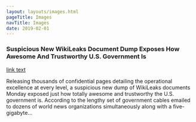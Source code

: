 ```yaml
---
layout: layouts/images.html
pageTitle: Images
navTitle: Images
date: 2019-02-01
---
```


### Suspicious New WikiLeaks Document Dump Exposes How Awesome And Trustworthy U.S. Government Is

[link text](http://url)

Releasing thousands of confidential pages detailing the operational excellence at every level, a suspicious new dump of WikiLeaks documents Monday exposed just how totally awesome and trustworthy the U.S. government is. According to the lengthy set of government cables emailed to dozens of world news organizations simultaneously along with a five-gigabyte…
